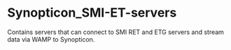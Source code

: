 # Synopticon_SMI-ET-servers
Contains servers that can connect to SMI RET and ETG servers and stream data via WAMP to Synopticon. 
